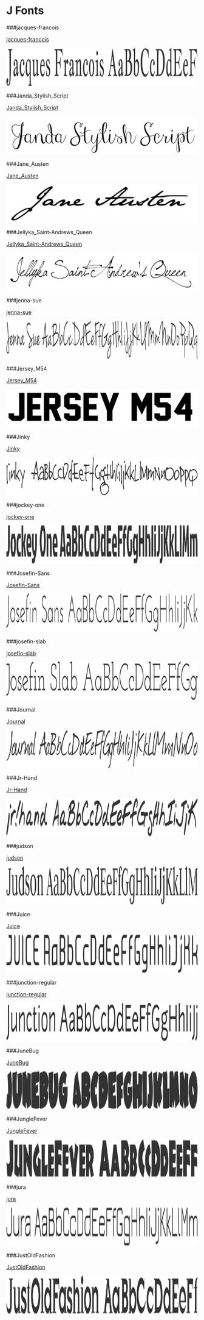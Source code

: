 # J Fonts

###jacques-francois

[jacques-francois](../../Fonts/J/jacques-francois)

<img src="jacques-francois.png" width="710" height="100" />

###Janda_Stylish_Script

[Janda_Stylish_Script](../../Fonts/J/janda_stylish_script)

<img src="Janda_Stylish_Script.png" width="710" height="100" />

###Jane_Austen

[Jane_Austen](../../Fonts/J/jane_austen)

<img src="Jane_Austen.png" width="710" height="100" />

###Jellyka_Saint-Andrews_Queen

[Jellyka_Saint-Andrews_Queen](../../Fonts/J/jellyka_saint-andrews_queen)

<img src="Jellyka_Saint-Andrews_Queen.png" width="710" height="100" />

###jenna-sue

[jenna-sue](../../Fonts/J/jenna-sue)

<img src="jenna-sue.png" width="710" height="100" />

###Jersey_M54

[Jersey_M54](../../Fonts/J/jersey_m54)

<img src="Jersey_M54.png" width="710" height="100" />

###Jinky

[Jinky](../../Fonts/J/Jinky)

<img src="Jinky.png" width="710" height="100" />

###jockey-one

[jockey-one](../../Fonts/J/jockey-one)

<img src="jockey-one.png" width="710" height="100" />

###Josefin-Sans

[Josefin-Sans](../../Fonts/J/Josefin-Sans)

<img src="Josefin-Sans.png" width="710" height="100" />

###josefin-slab

[josefin-slab](../../Fonts/J/josefin-slab)

<img src="josefin-slab.png" width="710" height="100" />

###Journal

[Journal](../../Fonts/J/Journal)

<img src="Journal.png" width="710" height="100" />

###Jr-Hand

[Jr-Hand](../../Fonts/J/Jr-Hand)

<img src="Jr-Hand.png" width="710" height="100" />

###judson

[judson](../../Fonts/J/judson)

<img src="judson.png" width="710" height="100" />

###Juice

[Juice](../../Fonts/J/Juice)

<img src="Juice.png" width="710" height="100" />

###junction-regular

[junction-regular](../../Fonts/J/junction-regular)

<img src="junction-regular.png" width="710" height="100" />

###JuneBug

[JuneBug](../../Fonts/J/JuneBug)

<img src="JuneBug.png" width="710" height="100" />

###JungleFever

[JungleFever](../../Fonts/J/JungleFever)

<img src="JungleFever.png" width="710" height="100" />

###jura

[jura](../../Fonts/J/jura1)

<img src="jura1.png" width="710" height="100" />

###JustOldFashion

[JustOldFashion](../../Fonts/J/JustOldFashion)

<img src="JustOldFashion.png" width="710" height="100" />
